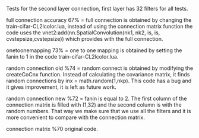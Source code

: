 
Tests for the second layer connection, first layer has 32 filters for all tests. 

full connection       accuracy 67% = full connection is obtained by changing the train-cifar-CL2lcolor.lua, instead of using the connection matrix function the code uses the vnet2:add(nn.SpatialConvolution(nk1, nk2,  is, is, cvstepsize,cvstepsize)) which provides with the full connection. 

onetoonemapping 73% = one to one mapping is obtained by setting the fanin to 1 in the code train-cifar-CL2lcolor.lua. 

random connection old %74 = random connect is obtained by modifying the createCoCnx function. Instead of calculating the covariance matrix, it finds random connections by inx = math.random(1,nkp). This code has a bug and it gives improvement, it is left as future work. 

random connection new %72 = fanin is equal to 2. The first column of the connection matrix is filled with (1,32) and the second column is with the random numbers. That way we make sure that we use all the filters and it is more convenient to compare with the connection matrix. 

connection matrix %70 original code.  
